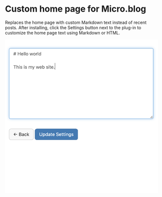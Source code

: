# Custom home page for Micro.blog

Replaces the home page with custom Markdown text instead of recent posts. After installing, click the Settings button next to the plug-in to customize the home page text using Markdown or HTML.

![Screenshot](homepage_screenshot.png)
